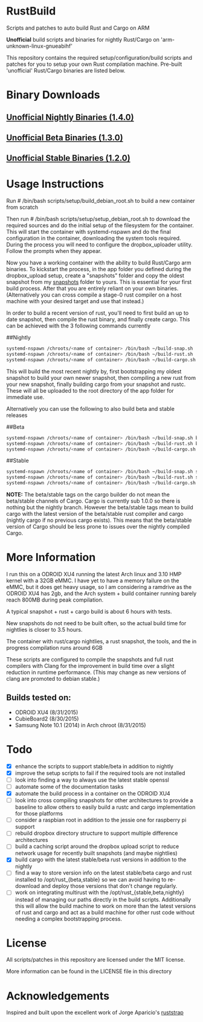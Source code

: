 # RustBuild
Scripts and patches to auto build Rust and Cargo on ARM

**Unofficial** build scripts and binaries for nightly Rust/Cargo on 'arm-unknown-linux-gnueabihf'

This repository contains the required setup/configuration/build scripts and patches for you to setup your own Rust compilation machine. Pre-built 'unofficial' Rust/Cargo binaries are listed below.

# Binary Downloads
## [Unofficial Nightly Binaries (1.4.0)](https://www.dropbox.com/sh/ewam0qujfdfaf19/AAB0_fQF7unuuqwDBZ1dF5fla?dl=0)
## [Unofficial Beta Binaries (1.3.0)](https://www.dropbox.com/sh/y5b1lsdjfy7iwnr/AADc5hlMHJ5u7q-AYtS0Z5zqa?dl=0)
## [Unofficial Stable Binaries (1.2.0)](https://www.dropbox.com/sh/t7zj60r3zxn2a7n/AADKMDSVhb0oSeGbuDzeD6yZa?dl=0)

# Usage Instructions
Run # /bin/bash scripts/setup/build_debian_root.sh <name of container> to build a new container from scratch

Then run # /bin/bash scripts/setup/setup_debian_root.sh <name of container> to download the required sources and do the initial setup of the filesystem for the container. This will start the container with systemd-nspawn and do the final configuration in the container, downloading the system tools required. During the process you will need to configure the dropbox_uploader utility. Follow the prompts when they appear.

Now you have a working container with the ability to build Rust/Cargo arm binaries. To kickstart the process, in the app folder you defined during the dropbox_upload setup, create a "snapshots" folder and copy the oldest snapshot from my [snapshots](https://www.dropbox.com/sh/a7kpdcglzsga8yk/AAAjM05nNf8lkbmpuraKZnEXa?dl=0) folder to yours. This is essential for your first build process. After that you are entirely reliant on your own binaries. (Alternatively you can cross compile a stage-0 rust compiler on a host machine with your desired target and use that instead.)

In order to build a recent version of rust, you'll need to first build an up to date snapshot, then compile the rust binary, and finally create cargo.
This can be achieved with the 3 following commands currently

##Nightly
```bash
systemd-nspawn /chroots/<name of container> /bin/bash ~/build-snap.sh
systemd-nspawn /chroots/<name of container> /bin/bash ~/build-rust.sh
systemd-nspawn /chroots/<name of container> /bin/bash ~/build-cargo.sh
```

This will build the most recent nightly by, first bootstrapping my oldest snapshot to build your own newer snapshot, then compiling a new rust from your new snapshot, finally building cargo from your snapshot and rustc. These will all be uploaded to the root directory of the app folder for immediate use.

Alternatively you can use the following to also build beta and stable releases

##Beta
```bash
systemd-nspawn /chroots/<name of container> /bin/bash ~/build-snap.sh beta
systemd-nspawn /chroots/<name of container> /bin/bash ~/build-rust.sh beta
systemd-nspawn /chroots/<name of container> /bin/bash ~/build-cargo.sh beta
```

##Stable
```bash
systemd-nspawn /chroots/<name of container> /bin/bash ~/build-snap.sh stable
systemd-nspawn /chroots/<name of container> /bin/bash ~/build-rust.sh stable
systemd-nspawn /chroots/<name of container> /bin/bash ~/build-cargo.sh stable
```

**NOTE:** The beta/stable tags on the cargo builder do not mean the beta/stable channels of Cargo. Cargo is currently sub 1.0.0 so there is nothing but the nightly branch. However the beta/stable tags mean to build cargo with the latest version of the beta/stable rust compiler and cargo (nightly cargo if no previous cargo exists). This means that the beta/stable version of Cargo should be less prone to issues over the nightly compiled Cargo.

# More Information
I run this on a ODROID XU4 running the latest Arch linux and 3.10 HMP kernel with a 32GB eMMC. I have yet to have a memory failure on the eMMC, but it does get heavy usage, so I am considering a ramdrive as the ODROID XU4 has 2gb, and the Arch system + build container running barely reach 800MB during peak compilation.

A typical snapshot + rust + cargo build is about 6 hours with tests.

New snapshots do not need to be built often, so the actual build time for
nightlies is closer to 3.5 hours.

The container with rust/cargo nightlies, a rust snapshot, the tools, and the in progress compilation runs around 6GB

These scripts are configured to compile the snapshots and full rust compilers with Clang for the improvement in build time over a slight reduction in runtime performance. (This may change as new versions of clang are promoted to debian stable.)

## Builds tested on:
 - ODROID XU4 (8/31/2015)
 - CubieBoard2  (8/30/2015)
 - Samsung Note 10.1 (2014) in Arch chroot (8/31/2015)

# Todo
- [x] enhance the scripts to support stable/beta in addition to nightly
- [x] improve the setup scripts to fail if the required tools are not installed
- [ ] look into finding a way to always use the latest stable openssl
- [ ] automate some of the documentation tasks
- [x] automate the build process in a container on the ODROID XU4
- [ ] look into cross compiling snapshots for other architectures to provide a baseline to allow others to easily build a rustc and cargo implementation for those platforms
- [ ] consider a raspbian root in addition to the jessie one for raspberry pi support
- [ ] rebuild dropbox directory structure to support multiple difference architectures
- [ ] build a caching script around the dropbox upload script to reduce network usage for recently built snapshots (and maybe nightlies)
- [x] build cargo with the latest stable/beta rust versions in addition to the nightly
- [ ] find a way to store version info on the latest stable/beta cargo and rust installed to /opt/rust_{beta,stable} so we can avoid having to re-download and deploy those versions that don't change regularly.
- [ ] work on integrating multirust with the /opt/rust_{stable,beta,nightly} instead of managing our paths directly in the build scripts. Additionally this will allow the build machine to work on more than the latest versions of rust and cargo and act as a build machine for other rust code without needing a complex bootstrapping process.

# License
All scripts/patches in this repository are licensed under the MIT license.

More information can be found in the LICENSE file in this directory

# Acknowledgements
Inspired and built upon the excellent work of Jorge Aparicio's [ruststrap](https://github.com/japaric/ruststrap)
